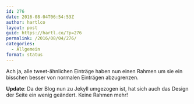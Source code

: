 ```yaml
---
id: 276
date: 2016-08-04T06:54:53Z
author: hartlco
layout: post
guid: https://hartl.co/?p=276
permalink: /2016/08/04/276/
categories:
  - Allgemein
format: status
---
```

Ach ja, alle tweet-ähnlichen Einträge haben nun einen Rahmen um sie ein bisschen besser von normalen Einträgen abzugrenzen.

**Update**:
Da der Blog nun zu Jekyll umgezogen ist, hat sich auch das Design der Seite ein wenig geändert. Keine Rahmen mehr! 